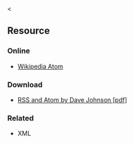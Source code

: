 &lt;

Resource
--------

### Online

-   [Wikipedia Atom](http://en.wikipedia.org/wiki/Atom_(standard))

### Download

-   [RSS and Atom by Dave Johnson \[pdf\]](http://refcardz.dzone.com/refcardz/rss-and-atom)

### Related

-   XML

